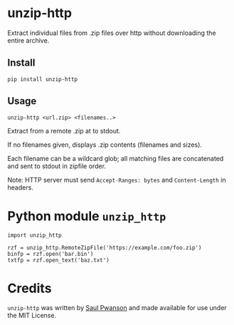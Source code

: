 # unzip-http

Extract individual files from .zip files over http without downloading the entire archive.

## Install

    pip install unzip-http

## Usage

    unzip-http <url.zip> <filenames..>

Extract <filenames> from a remote .zip at <url> to stdout.

If no filenames given, displays .zip contents (filenames and sizes).

Each filename can be a wildcard glob; all matching files are concatenated and sent to stdout in zipfile order.

Note: HTTP server must send `Accept-Ranges: bytes` and `Content-Length` in headers.

# Python module `unzip_http`

    import unzip_http

    rzf = unzip_http.RemoteZipFile('https://example.com/foo.zip')
    binfp = rzf.open('bar.bin')
    txtfp = rzf.open_text('baz.txt')

# Credits

`unzip-http` was written by [Saul Pwanson](https://saul.pw) and made available for use under the MIT License.
